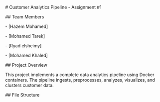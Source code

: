 \# Customer Analytics Pipeline - Assignment #1



\## Team Members

\- \[Hazem Mohamed]

\- \[Mohamed Tarek]

\- \[Ryad elsheimy]

\- \[Mohamed Khaled]



\## Project Overview

This project implements a complete data analytics pipeline using Docker containers. The pipeline ingests, preprocesses, analyzes, visualizes, and clusters customer data.



\## File Structure

